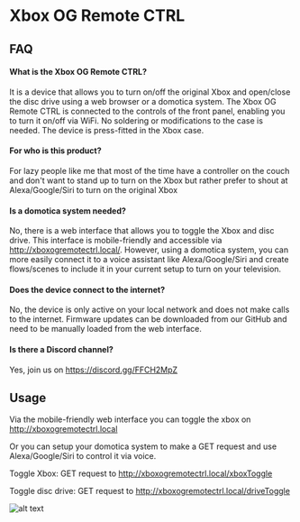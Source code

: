 
# Xbox OG Remote CTRL




## FAQ

#### What is the Xbox OG Remote CTRL?

It is a device that allows you to turn on/off the original Xbox and open/close the disc drive using a web browser or a domotica system. The Xbox OG Remote CTRL is connected to the controls of the front panel, enabling you to turn it on/off via WiFi. No soldering or modifications to the case is needed. The device is press-fitted in the Xbox case.

#### For who is this product?

For lazy people like me that most of the time have a controller on the couch and don't want to stand up to turn on the Xbox but rather prefer to shout at Alexa/Google/Siri to turn on the original Xbox

#### Is a domotica system needed?

No, there is a web interface that allows you to toggle the Xbox and disc drive. This interface is mobile-friendly and accessible via http://xboxogremotectrl.local/. However, using a domotica system, you can more easily connect it to a voice assistant like Alexa/Google/Siri and create flows/scenes to include it in your current setup to turn on your television.

#### Does the device connect to the internet?

No, the device is only active on your local network and does not make calls to the internet. Firmware updates can be downloaded from our GitHub and need to be manually loaded from the web interface. 

#### Is there a Discord channel?

Yes, join us on https://discord.gg/FFCH2MpZ




## Usage

Via the mobile-friendly web interface you can toggle the xbox on http://xboxogremotectrl.local

Or you can setup your domotica system to make a GET request and use Alexa/Google/Siri to control it via voice.

Toggle Xbox: GET request to http://xboxogremotectrl.local/xboxToggle

Toggle disc drive: GET request to http://xboxogremotectrl.local/driveToggle

![alt text](https://i.imgur.com/HN90IPR.png)

